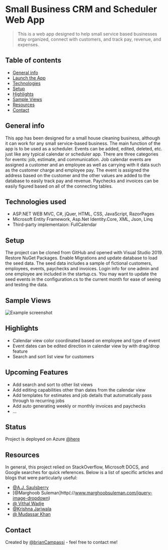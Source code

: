 # Small Business CRM and Scheduler Web App

> This is a web app designed to help small service based businesses stay organized, connect with customers, and track pay, revenue, and expenses.


## Table of contents
* [General info](#general-info)
* [Launch the App](#status)
* [Technologies](#technologies)
* [Setup](#setup)
* [Highlights](#highlights)
* [Sample Views](#sample-views)
* [Resources](#resources)
* [Contact](#contact)

## General info
This app has been designed for a small house cleaning business, although it can work for any small service-based business.  The main function of the app
is to be used as a scheduler.  Events can be added, edited, deleted, etc. just like any typical calendar or scheduler app.  There are three categories for events:
job, estimate, and communication.  Job calendar events are assigned a customer and an employee as well as carrying with it data such as the customer charge and 
employee pay.  The event is assigned the address based on the customer and the other values are added to the database to easily track pay and revenue.  Paychecks and 
invoices can be easily figured based on all of the connecting tables.  


## Technologies used
* ASP.NET WEB MVC, C#, jQuer, HTML, CSS, JavaScript, RazorPages
* Microsoft Entity Framework, Asp.Net Identity.Core, XML, Json, Linq
* Third-party implementaion:  FullCalendar

## Setup
The project can be cloned from GitHub and opened with Visual Studio 2019.  Restore NuGet Packages.  Enable Migrations and update database to load the seed data.  The 
seed data includes a sample of fictional customers, employees, events, paychecks and invoices.  Login info for one admin and one employee are included in the startup.cs.  You
may want to update the seed events in the configuration.cs to the current month for ease of seeing and testing the data.  

## Sample Views
![Example screenshot](./img/screenshot.png)

## Highlights

* Calendar view color coordinated based on employee and type of event
* Event dates can be edited direction in calendar view by with drag/drop feature
* Search and sort list view for customers

## Upcoming Features
* Add search and sort to other list views
* Add editing capabilities other than dates from the calendar view
* Add templates for estimates and job details that automatically pass through to recurring jobs
* Add auto generating weekly or monthly invoices and paychecks
* ...

## Status
Project is deployed on Azure [@here](https://crmlasttry.azurewebsites.net)

## Resources
In general, this project relied on StackOverflow, Microsoft DOCS, and Google searches for quick references.
Below is a list of specific articles and blogs that were particularly useful:
* [@A.J. Saulsberry](https://www.pluralsight.com/guides/asp.net-mvc-getting-default-data-binding-right-for-hierarchical-views)
* [@Marghoob Suleman]http(://www.marghoobsuleman.com/jquery-image-dropdown)
* [@ Vithal Wadje](https://www.c-sharpcorner.com/article/managing-multiple-submit-buttons-on-single-view-in-asp-net-mvc-5/)
* [@Krishna Jariwala](https://www.toshalinfotech.com/Blogs/ID/115/How-to-Integrate-Full-calendar-with-MVC-application)
* [@ Mudassar Khan](https://www.aspsnippets.com/Articles/Populate-one-DropDownList-based-on-another-DropDownList-selected-value-in-ASPNet-MVC.aspx)

## Contact
Created by [@brianCampassi](https://brian-1150.github.io/) - feel free to contact me!
